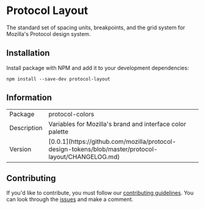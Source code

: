 # Protocol Layout

The standard set of spacing units, breakpoints, and the grid system for Mozilla's Protocol design system.

## Installation

Install package with NPM and add it to your development dependencies:

`npm install --save-dev protocol-layout`

## Information

<table>
<tr>
<td>Package</td><td>protocol-colors</td>
</tr>
<tr>
<td>Description</td>
<td>Variables for Mozilla's brand and interface color palette</td>
</tr>
<tr>
<td>Version</td>
<td>[0.0.1](https://github.com/mozilla/protocol-design-tokens/blob/master/protocol-layout/CHANGELOG.md)</td>
</tr>
</table>

## Contributing

If you'd like to contribute, you must follow our [contributing guidelines](https://github.com/mozilla/protocol-design-tokens/blob/master/protocol-layout/CONTRIBUTING.md). You can look through the [issues](https://github.com/mozilla/protocol-design-tokens/issues/new) and make a comment.
